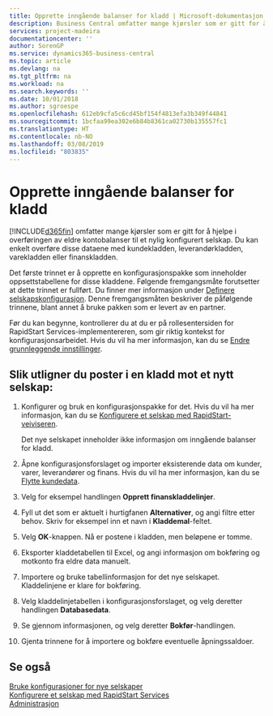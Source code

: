```yaml
---
title: Opprette inngående balanser for kladd | Microsoft-dokumentasjon
description: Business Central omfatter mange kjørsler som er gitt for å hjelpe i overføringen av eldre kontobalanser til et nylig konfigurert selskap. Du kan enkelt overføre disse dataene med kladdebokføringer.
services: project-madeira
documentationcenter: ''
author: SorenGP
ms.service: dynamics365-business-central
ms.topic: article
ms.devlang: na
ms.tgt_pltfrm: na
ms.workload: na
ms.search.keywords: ''
ms.date: 10/01/2018
ms.author: sgroespe
ms.openlocfilehash: 612eb9cfa5c6cd45bf154f4813efa3b349f44841
ms.sourcegitcommit: 1bcfaa99ea302e6b84b8361ca02730b135557fc1
ms.translationtype: HT
ms.contentlocale: nb-NO
ms.lasthandoff: 03/08/2019
ms.locfileid: "803835"
---
```

# <a name="create-journal-opening-balances"></a>Opprette inngående balanser for kladd
[!INCLUDE[d365fin](includes/d365fin_md.md)] omfatter mange kjørsler som er gitt for å hjelpe i overføringen av eldre kontobalanser til et nylig konfigurert selskap. Du kan enkelt overføre disse dataene med kundekladden, leverandørkladden, varekladden eller finanskladden.

Det første trinnet er å opprette en konfigurasjonspakke som inneholder oppsettstabellene for disse kladdene. Følgende fremgangsmåte forutsetter at dette trinnet er fullført. Du finner mer informasjon under [Definere selskapskonfigurasjon](admin-set-up-company-configuration.md). Denne fremgangsmåten beskriver de påfølgende trinnene, blant annet å bruke pakken som er levert av en partner.  

Før du kan begynne, kontrollerer du at du er på rollesentersiden for RapidStart Services-implementereren, som gir riktig kontekst for konfigurasjonsarbeidet. Hvis du vil ha mer informasjon, kan du se [Endre grunnleggende innstillinger](ui-change-basic-settings.md).

## <a name="to-apply-the-entries-in-a-journal-to-a-new-company"></a>Slik utligner du poster i en kladd mot et nytt selskap:  
1. Konfigurer og bruk en konfigurasjonspakke for det. Hvis du vil ha mer informasjon, kan du se [Konfigurere et selskap med RapidStart-veiviseren](admin-how-to-configure-a-company-with-the-rapidstart-wizard.md).  

    Det nye selskapet inneholder ikke informasjon om inngående balanser for kladd.  

2. Åpne konfigurasjonsforslaget og importer eksisterende data om kunder, varer, leverandører og finans. Hvis du vil ha mer informasjon, kan du se [Flytte kundedata](admin-migrate-customer-data.md).  
3. Velg for eksempel handlingen **Opprett finanskladdelinjer**.  
4. Fyll ut det som er aktuelt i hurtigfanen **Alternativer**, og angi filtre etter behov. Skriv for eksempel inn et navn i **Kladdemal**-feltet.  
5. Velg **OK**-knappen. Nå er postene i kladden, men beløpene er tomme.  
6. Eksporter kladdetabellen til Excel, og angi informasjon om bokføring og motkonto fra eldre data manuelt.
7. Importere og bruke tabellinformasjon for det nye selskapet. Kladdelinjene er klare for bokføring.  
8. Velg kladdelinjetabellen i konfigurasjonsforslaget, og velg deretter handlingen **Databasedata**.  
9. Se gjennom informasjonen, og velg deretter **Bokfør**-handlingen.  
10. Gjenta trinnene for å importere og bokføre eventuelle åpningssaldoer.  

## <a name="see-also"></a>Se også  
[Bruke konfigurasjoner for nye selskaper](admin-apply-configuration-to-new-companies.md)  
[Konfigurere et selskap med RapidStart Services](admin-set-up-a-company-with-rapidstart.md)  
[Administrasjon](admin-setup-and-administration.md)
